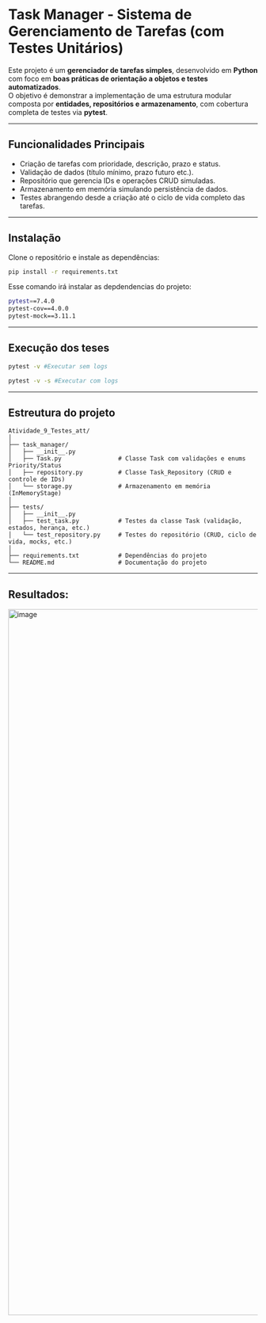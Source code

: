 # Task Manager - Sistema de Gerenciamento de Tarefas (com Testes Unitários)

Este projeto é um **gerenciador de tarefas simples**, desenvolvido em **Python** com foco em **boas práticas de orientação a objetos e testes automatizados**.  
O objetivo é demonstrar a implementação de uma estrutura modular composta por **entidades, repositórios e armazenamento**, com cobertura completa de testes via **pytest**.

---

## Funcionalidades Principais

- Criação de tarefas com prioridade, descrição, prazo e status.  
- Validação de dados (título mínimo, prazo futuro etc.).  
- Repositório que gerencia IDs e operações CRUD simuladas.  
- Armazenamento em memória simulando persistência de dados.  
- Testes abrangendo desde a criação até o ciclo de vida completo das tarefas.

---

## Instalação

Clone o repositório e instale as dependências:

```bash
pip install -r requirements.txt
```

Esse comando irá instalar as depdendencias do projeto:

```bash
pytest==7.4.0
pytest-cov==4.0.0
pytest-mock==3.11.1
```

---
## Execução dos teses
```bash
pytest -v #Executar sem logs
```

```bash
pytest -v -s #Executar com logs
```

---
## Estreutura do projeto
```
Atividade_9_Testes_att/
│
├── task_manager/
│   ├── __init__.py
│   ├── Task.py                # Classe Task com validações e enums Priority/Status
│   ├── repository.py          # Classe Task_Repository (CRUD e controle de IDs)
│   └── storage.py             # Armazenamento em memória (InMemoryStage)
│
├── tests/
│   ├── __init__.py
│   ├── test_task.py           # Testes da classe Task (validação, estados, herança, etc.)
│   └── test_repository.py     # Testes do repositório (CRUD, ciclo de vida, mocks, etc.)
│
├── requirements.txt           # Dependências do projeto
└── README.md                  # Documentação do projeto
```

---
## Resultados:

<img width="2902" height="1426" alt="image" src="https://github.com/user-attachments/assets/67ce0067-a380-4c63-840e-ebf444fd96c4" />

